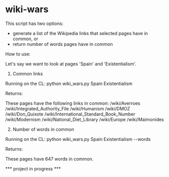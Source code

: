# wiki-wars

This script has two options:
- generate a list of the Wikipedia links that selected pages have in common, or
- return number of words pages have in common

How to use:

Let's say we want to look at pages 'Spain' and 'Existentialism'.

1) Common links

Running on the CL: python wiki_wars.py Spain Existentialism

Returns:

These pages have the following links in common: 
/wiki/Averroes
/wiki/Integrated_Authority_File
/wiki/Humanism
/wiki/DMOZ
/wiki/Don_Quixote
/wiki/International_Standard_Book_Number
/wiki/Modernism
/wiki/National_Diet_Library
/wiki/Europe
/wiki/Maimonides

2) Number of words in common

Running on the CL: python wiki_wars.py Spain Existentialism --words

Returns:

These pages have 647 words in common.

*** project in progress ***